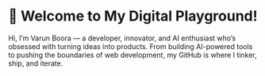 # 🚀 Welcome to My Digital Playground!
Hi, I’m Varun Boora — a developer, innovator, and AI enthusiast who’s obsessed with turning ideas into products. From building AI-powered tools to pushing the boundaries of web development, my GitHub is where I tinker, ship, and iterate.
